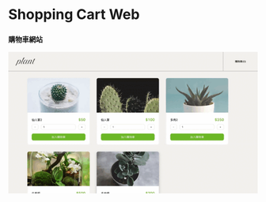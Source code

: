 # Shopping Cart Web

### ` 購物車網站 `

<img src="https://raw.githubusercontent.com/C107165108/shopping-cart-web/master/pic/addcart.gif" width="800" alt="addcart"/>

